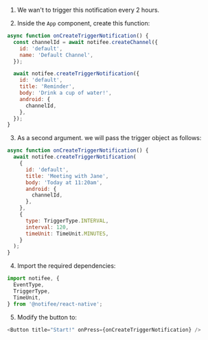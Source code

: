 1. We wan't to trigger this notification every 2 hours.

2. Inside the `App` component, create this function:

```js
async function onCreateTriggerNotification() {
  const channelId = await notifee.createChannel({
    id: 'default',
    name: 'Default Channel',
  });

  await notifee.createTriggerNotification({
    id: 'default',
    title: 'Reminder',
    body: 'Drink a cup of water!',
    android: {
      channelId,
    },
  });
}
```

3. As a second argument. we will pass the trigger object as follows:

```js
async function onCreateTriggerNotification() {
  await notifee.createTriggerNotification(
    {
      id: 'default',
      title: 'Meeting with Jane',
      body: 'Today at 11:20am',
      android: {
        channelId,
      },
    },
    {
      type: TriggerType.INTERVAL,
      interval: 120,
      timeUnit: TimeUnit.MINUTES,
    }
  );
}
```

4. Import the required dependencies:

```js
import notifee, {
  EventType,
  TriggerType,
  TimeUnit,
} from '@notifee/react-native';
```

5. Modify the button to:

```js
<Button title="Start!" onPress={onCreateTriggerNotification} />
```

